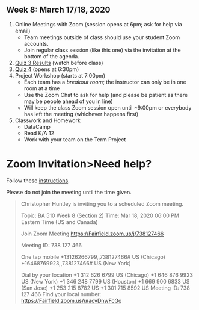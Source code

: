 ## Week 8: March 17/18, 2020

1. Online Meetings with Zoom (session opens at 6pm; ask for help via email)
    * Team meetings outside of class should use your student Zoom accounts. 
    * Join regular class session (like this one) via the invitation at the bottom of the agenda. 
2. [Quiz 3 Results](https://www.dropbox.com/s/wg5s0f1ys33u8z2/BA510_Quiz3_Results.mp4?dl=0) (watch before class)
3. [Quiz 4](https://docs.google.com/forms/d/e/1FAIpQLSchQ0CJ_UL3-_28YZS4LSenGJJCD9hYU10fo6qqaEFVTsL5yQ/viewform?usp=sf_link) (opens at 6:30pm)
4. Project Workshop (starts at 7:00pm)
    * Each team has a _breakout room_; the instructor can only be in one room at a time
    * Use the Zoom Chat to ask for help (and please be patient as there may be people ahead of you in line)
    * Will keep the class Zoom session open until ~9:00pm or everybody has left  the meeting (whichever happens first)
5. Classwork and Homework
    * DataCamp
    * Read K/A 12
    * Work with your team on the Term Project

# Zoom Invitation>Need help? 
Follow these [instructions](https://quip.com/rULNAVPjKQlj).

Please do not join the meeting until the time given. 


>Christopher Huntley is inviting you to a scheduled Zoom meeting.
>
>Topic: BA 510 Week 8 (Section 2)
>Time: Mar 18, 2020 06:00 PM Eastern Time (US and Canada)
>
>Join Zoom Meeting
>https://Fairfield.zoom.us/j/738127466
>
>Meeting ID: 738 127 466
>
>One tap mobile
>+13126266799,,738127466# US (Chicago)
>+16468769923,,738127466# US (New York)
>
>Dial by your location
>        +1 312 626 6799 US (Chicago)
>        +1 646 876 9923 US (New York)
>        +1 346 248 7799 US (Houston)
>        +1 669 900 6833 US (San Jose)
>        +1 253 215 8782 US
>        +1 301 715 8592 US
>Meeting ID: 738 127 466
>Find your local number: https://Fairfield.zoom.us/u/acvDnwFcGq

